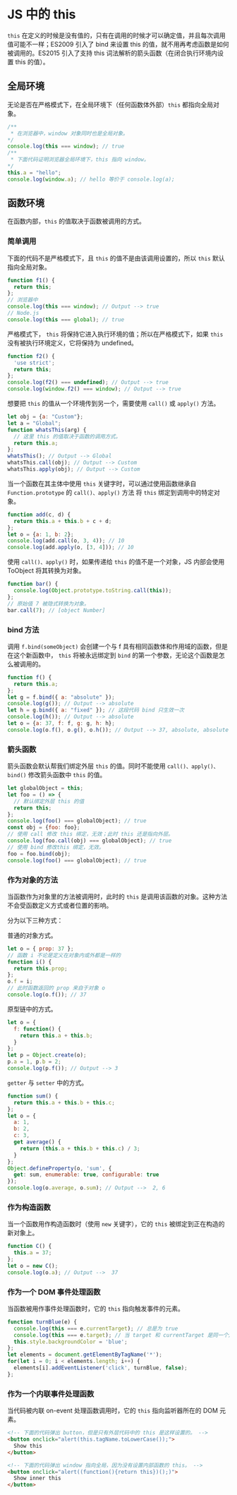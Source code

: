 # JS 中的 this

`this` 在定义的时候是没有值的，只有在调用的时候才可以确定值，并且每次调用值可能不一样；ES2009 引入了 bind 来设置 this 的值，就不用再考虑函数是如何被调用的。ES2015 引入了支持 this 词法解析的箭头函数（在闭合执行环境内设置 this 的值）。

## 全局环境

无论是否在严格模式下，在全局环境下（任何函数体外部）`this` 都指向全局对象。

```js
/**
 * 在浏览器中，window 对象同时也是全局对象。
*/
console.log(this === window); // true
/**
 * 下面代码证明浏览器全局环境下，this 指向 window。
*/
this.a = "hello";
console.log(window.a); // hello 等价于 console.log(a);
```

## 函数环境

在函数内部，`this` 的值取决于函数被调用的方式。

### 简单调用

下面的代码不是严格模式下，且 `this` 的值不是由该调用设置的，所以 `this` 默认指向全局对象。

```js
function f1() {
  return this;
};
// 浏览器中
console.log(this === window); // Output --> true
// Node.js
console.log(this === global); // true
```

严格模式下， `this` 将保持它进入执行环境的值；所以在严格模式下，如果 `this` 没有被执行环境定义，它将保持为 undefined。

```js
function f2() {
  'use strict';
  return this;
};
console.log(f2() === undefined); // Output --> true
console.log(window.f2() === window); // Output --> true
```

想要把 `this` 的值从一个环境传到另一个，需要使用 `call()` 或 `apply()` 方法。

```js
let obj = {a: "Custom"};
let a = "Global";
function whatsThis(arg) {
  // 这里 this 的值取决于函数的调用方式。
  return this.a;
};
whatsThis(); // Output --> Global
whatsThis.call(obj); // Output --> Custom
whatsThis.apply(obj); // Output --> Custom
```

当一个函数在其主体中使用 `this` 关键字时，可以通过使用函数继承自 `Function.prototype` 的 `call()、apply()` 方法 将 `this` 绑定到调用中的特定对象。

```js
function add(c, d) {
  return this.a + this.b + c + d;
};
let o = {a: 1, b: 2};
console.log(add.call(o, 3, 4)); // 10
console.log(add.apply(o, [3, 4])); // 10
```

使用 `call()、apply()` 时，如果传递给 `this` 的值不是一个对象，JS 内部会使用 ToObject 将其转换为对象。

```js
function bar() {
  console.log(Object.prototype.toString.call(this));
};
// 原始值 7 被隐式转换为对象。
bar.call(7); // [object Number]
```

### bind 方法

调用 `f.bind(someObject)` 会创建一个与 f 具有相同函数体和作用域的函数，但是在这个新函数中， `this` 将被永远绑定到 `bind`  的第一个参数，无论这个函数是怎么被调用的。

```js
function f() {
  return this.a;
};
let g = f.bind({ a: "absolute" });
console.log(g()); // Output --> absolute
let h = g.bind({ a: "fixed" }); // 这段代码 bind 只生效一次
console.log(h()); // Output --> absolute
let o = {a: 37, f: f, g: g, h: h};
console.log(o.f(), o.g(), o.h()); // Output --> 37, absolute, absolute
```

### 箭头函数

箭头函数会默认帮我们绑定外层 `this` 的值。同时不能使用 `call()、apply()、bind()` 修改箭头函数中 `this` 的值。

```js
let globalObject = this;
let foo = () => {
  // 默认绑定外层 this 的值
  return this;
};
console.log(foo() === globalObject); // true
const obj = {foo: foo};
// 使用 call 修改 this 绑定，无效；此时 this 还是指向外层。
console.log(foo.call(obj) === globalObject); // true
// 使用 bind 修改this 绑定，无效。
foo = foo.bind(obj);
console.log(foo() === globalObject); // true
```

### 作为对象的方法

当函数作为对象里的方法被调用时，此时的 `this` 是调用该函数的对象。这种方法不会受函数定义方式或者位置的影响。

分为以下三种方式：

普通的对象方式。

```js
let o = { prop: 37 };
// 函数 i 不论是定义在对象内或外都是一样的
function i() {
  return this.prop;
};
o.f = i;
// 此时函数返回的 prop 来自于对象 o
console.log(o.f()); // 37
```

原型链中的方式。

```js
let o = {
  f: function() {
    return this.a + this.b;
  }
};
let p = Object.create(o);
p.a = 1, p.b = 2;
console.log(p.f()); // Output --> 3
```

`getter` 与 `setter` 中的方式。

```js
function sum() {
  return this.a + this.b + this.c;
};
let o = {
  a: 1,
  b: 2,
  c: 3,
  get average() {
    return (this.a + this.b + this.c) / 3;
  }
};
Object.defineProperty(o, 'sum', {
  get: sum, enumerable: true, configurable: true
});
console.log(o.average, o.sum); // Output -->  2, 6
```

### 作为构造函数

当一个函数用作构造函数时（使用 `new` 关键字），它的 `this` 被绑定到正在构造的新对象上。

```js
function C() {
  this.a = 37;
};
let o = new C();
console.log(o.a); // Output -->  37
```

### 作为一个 DOM 事件处理函数

当函数被用作事件处理函数时，它的 `this` 指向触发事件的元素。

```js
function turnBlue(e) {
  console.log(this === e.currentTarget); // 总是为 true
  console.log(this === e.target); // 当 target 和 currentTarget 是同一个对象时为 true
  this.style.backgroundColor = 'blue';
};
let elements = document.getElementByTagName('*');
for(let i = 0; i < elements.length; i++) {
  elements[i].addEventListener('click', turnBlue, false);
};
```

### 作为一个内联事件处理函数

当代码被内联 on-event 处理函数调用时，它的 `this` 指向监听器所在的 DOM 元素。

```html
<!-- 下面的代码弹出 button，但是只有外层代码中的 this 是这样设置的。 -->
<button onclick="alert(this.tagName.toLowerCase());">
  Show this
</button>

<!-- 下面的代码弹出 window 指向全局，因为没有设置内部函数的 this。 -->
<button onclick="alert((function(){return this})();)">
  Show inner this
</button>
```
